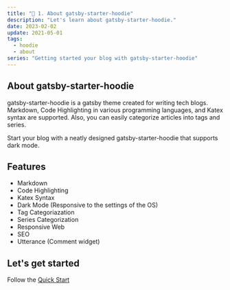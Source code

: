 ```yaml
---
title: "🎇 1. About gatsby-starter-hoodie"
description: "Let's learn about gatsby-starter-hoodie."
date: 2023-02-02
update: 2021-05-01
tags:
  - hoodie
  - about
series: "Getting started your blog with gatsby-starter-hoodie"
---
```


## About gatsby-starter-hoodie

gatsby-starter-hoodie is a gatsby theme created for writing tech blogs. Markdown, Code Highlighting in various programming languages, and Katex syntax are supported. Also, you can easily categorize articles into tags and series.

Start your blog with a neatly designed gatsby-starter-hoodie that supports dark mode.

## Features

- Markdown
- Code Highlighting
- Katex Syntax
- Dark Mode (Responsive to the settings of the OS)
- Tag Categoriazation
- Series Categorization
- Responsive Web
- SEO
- Utterance (Comment widget)

## Let's get started

Follow the [Quick Start](/quick-start)
